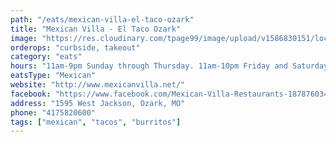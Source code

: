 ```yaml
---
path: "/eats/mexican-villa-el-taco-ozark"
title: "Mexican Villa - El Taco Ozark"
image: "https://res.cloudinary.com/tpage99/image/upload/v1586830151/local417eats/local417eatslogo.png"
orderops: "curbside, takeout"
category: "eats"
hours: "11am-9pm Sunday through Thursday. 11am-10pm Friday and Saturday"
eatsType: "Mexican"
website: "http://www.mexicanvilla.net/"
facebook: "https://www.facebook.com/Mexican-Villa-Restaurants-187876034583427"
address: "1595 West Jackson, Ozark, MO"
phone: "4175820600"
tags: ["mexican", "tacos", "burritos"]
---
```

